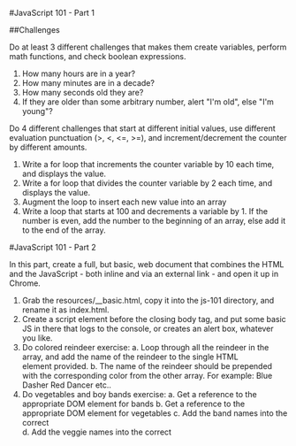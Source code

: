 #JavaScript 101 - Part 1

##Challenges

Do at least 3 different challenges that makes them create variables, perform math functions, and check boolean expressions.

1. How many hours are in a year?
2. How many minutes are in a decade?
3. How many seconds old they are?
4. If they are older than some arbitrary number, alert "I'm old", else "I'm young"?

Do 4 different challenges that start at different initial values, use different evaluation punctuation (>, <, <=, >=), and increment/decrement the counter by different amounts.

1. Write a for loop that increments the counter variable by 10 each time, and displays the value.
2. Write a for loop that divides the counter variable by 2 each time, and displays the value.
3. Augment the loop to insert each new value into an array
4. Write a loop that starts at 100 and decrements a variable by 1. If the number is even, add the number to the beginning of an array, else add it to the end of the array.

#JavaScript 101 - Part 2

In this part, create a full, but basic, web document that combines the HTML and the JavaScript - both inline and via an external link - and open it up in Chrome.

1. Grab the resources/__basic.html, copy it into the js-101 directory, and rename it as index.html.
2. Create a script element before the closing body tag, and put some basic JS in there that logs to the console, or creates an alert box, whatever you like.
3. Do colored reindeer exercise:
    a. Loop through all the reindeer in the array, and add the 
    name of the reindeer to the single HTML <div> element provided.
    b. The name of the reindeer should be prepended with the corresponding
    color from the other array.
        For example:
            Blue Dasher
            Red Dancer
            etc..
4. Do vegetables and boy bands exercise:
    a. Get a reference to the appropriate DOM element for bands
    b. Get a reference to the appropriate DOM element for vegetables
    c. Add the band names into the correct <div>
    d. Add the veggie names into the correct <div>